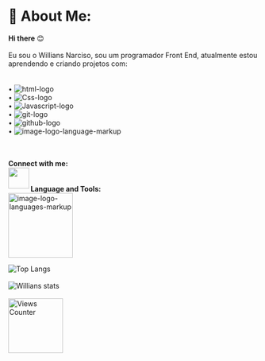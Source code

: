# 💫 About Me:
<b>Hi there</b> :blush:
</br>
<br>
Eu sou o Willians Narciso, sou um programador Front End, atualmente estou aprendendo e criando projetos com:
<br>
<br>
<br>
 • <img src="https://img.shields.io/badge/html5-%23E34F26.svg?style=for-the-badge&logo=html5&logoColor=white" alt="html-logo" />
 <br>
 • <img src="https://img.shields.io/badge/css3-%231572B6.svg?style=for-the-badge&logo=css3&logoColor=white" alt="Css-logo" />
 <br>
 • <img src="https://img.shields.io/badge/javascript-%23323330.svg?style=for-the-badge&logo=javascript&logoColor=%23F7DF1E" alt="Javascript-logo" />
 <br>
 • <img src="https://img.shields.io/badge/git-%23F05033.svg?style=for-the-badge&logo=git&logoColor=white" alt="git-logo" />
 <br>
 • <img src="https://img.shields.io/badge/github-%23121011.svg?style=for-the-badge&logo=github&logoColor=white" alt="github-logo" />
 <br>
 • <img src="https://img.shields.io/badge/react-%2320232a.svg?style=for-the-badge&logo=react&logoColor=%2361DAFB" alt="image-logo-language-markup" />

<br>
<br>
<b>Connect with me:</b>
<br>
<a href="https://www.linkedin.com/feed/"><img src="https://github.com/user-attachments/assets/98e0e58a-4758-4c8a-a8e2-93d37d03db5c" width=42px align=left /></a>
<br>
<br>
<b>Language and Tools:</b>
<br>
<img src="https://encrypted-tbn0.gstatic.com/images?q=tbn:ANd9GcRkiOkG5qObSaBm5lg--xFyn4MLW8fyFpbbWg&s" alt="image-logo-languages-markup" width=130px />

![Top Langs](https://github-readme-stats.vercel.app/api/top-langs/?username=Willians-wil&langs_count=8)
<br>
<br>
![Willians stats](https://github-readme-stats.vercel.app/api?username=Willians-wil&theme=discord_old_blurple&show_icons=true)
<br>
<br>
<img src="https://views-counter.vercel.app/badge?pageId=Willians-wil%2FViews-Counter" alt="Views Counter" width=110px align=left>








